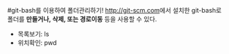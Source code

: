 #git-bash를 이용하여 폴더관리하기!
<http://git-scm.com>에서 설치한 git-bash로  
폴더를 **만들거나, 삭제, 또는 경로이동** 등을 사용할 수 있다.

- 목록보기: ls  
- 위치확인: pwd

